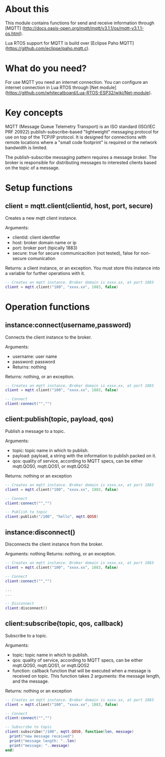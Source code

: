 # About this

This module contains functions for send and receive information through [MQTT] (http://docs.oasis-open.org/mqtt/mqtt/v3.1.1/os/mqtt-v3.1.1-os.html).

Lua RTOS support for MQTT is build over [Eclipse Paho MQTT] (https://github.com/eclipse/paho.mqtt.c).

# What do you need?

For use MQTT you need an internet connection. You can configure an internet connection in Lua RTOS through [Net module] (https://github.com/whitecatboard/Lua-RTOS-ESP32/wiki/Net-module).

# Key concepts

MQTT (Message Queue Telemetry Transport) is an ISO standard (ISO/IEC PRF 20922) publish-subscribe-based "lightweight" messaging protocol for use on top of the TCP/IP protocol. It is designed for connections with remote locations where a "small code footprint" is required or the network bandwidth is limited.

The publish-subscribe messaging pattern requires a message broker. The broker is responsible for distributing messages to interested clients based on the topic of a message.

# Setup functions

## client = mqtt.client(clientid, host, port, secure)

Creates a new mqtt client instance.

Arguments:

* clientid: client identifier
* host: broker domain name or ip
* port: broker port (tipically 1883)
* secure: true for secure communicacition (not tested), false for non-secure comunication

Returns: a client instance, or an exception. You must store this instance into a variable for further operations with it.

```lua
-- Creates an mqtt instance. Broker domain is xxxx.xx, at port 1883
client = mqtt.client("100", "xxxx.xx", 1883, false)
```

# Operation functions

## instance:connect(username,password)

Connects the client instance to the broker.

Arguments:

* username: user name
* password: password
* Returns: nothing

Returns: nothing, or an exception.

```lua
-- Creates an mqtt instance. Broker domain is xxxx.xx, at port 1883
client = mqtt.client("100", "xxxx.xx", 1883, false)

-- Connect
client:connect("","")
```

## client:publish(topic, payload, qos)

Publish a message to a topic.

Arguments:

* topic: topic name in which to publish.
* payload: payload, a string with the information to publish packed on it.
* qos: quality of service, according to MQTT specs, can be either mqtt.QOS0, mqtt.QOS1, or mqtt.QOS2

Returns: nothing or an exception

```lua
-- Creates an mqtt instance. Broker domain is xxxx.xx, at port 1883
client = mqtt.client("100", "xxxx.xx", 1883, false)

-- Connect
client:connect("","")

-- Publish to topic
client:publish("/100", "hello", mqtt.QOS0)
```

## instance:disconnect()

Disconnects the client instance from the broker.

Arguments: nothing
Returns: nothing, or an exception.

```lua
-- Creates an mqtt instance. Broker domain is xxxx.xx, at port 1883
client = mqtt.client("100", "xxxx.xx", 1883, false)

-- Connect
client:connect("","")

...
...

-- Disconnect
client:disconnect()
```

## client:subscribe(topic, qos, callback)

Subscribe to a topic.

Arguments:

* topic: topic name in which to publish.
* qos: quality of service, according to MQTT specs, can be either mqtt.QOS0, mqtt.QOS1, or mqtt.QOS2
* function: callback function that will be executed when a message is received on topic. This function takes 2 arguments: the message length, and the message.

Returns: nothing or an exception

```lua
-- Creates an mqtt instance. Broker domain is xxxx.xx, at port 1883
client = mqtt.client("100", "xxxx.xx", 1883, false)

-- Connect
client:connect("","")

-- Subscribe to topic
client:subscribe("/100", mqtt.QOS0, function(len, message)
  print("new message received")
  print("message length: "..len)
  print("message: "..message)
end)
```
